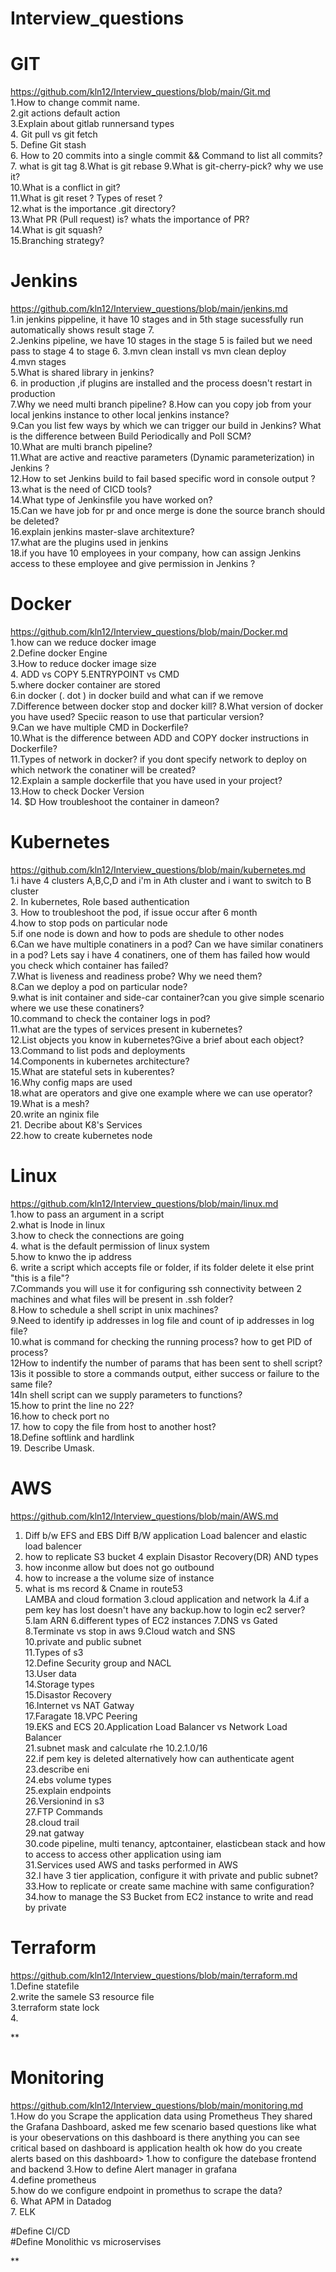 # Interview_questions
# GIT  
https://github.com/kln12/Interview_questions/blob/main/Git.md  
1.How to change commit name.  
2.git actions default action   
3.Explain about gitlab runnersand types  
4. Git pull vs git fetch   
5. Define Git stash  
6. How to 20 commits into a single commit  && Command to list all commits?  
7. what is git tag 
8.What is git rebase 
9.What is git-cherry-pick? why we use it?  
10.What is a conflict in git?  
11.What is git reset ? Types of reset ?  
12.what is the importance .git directory?  
13.What PR (Pull request) is? whats the importance of PR?  
14.What is git squash?  
15.Branching strategy?  


# Jenkins  
https://github.com/kln12/Interview_questions/blob/main/jenkins.md  
1.in jenkins pippeline, it have 10 stages and in 5th stage sucessfully run automatically shows result stage 7.    
2.Jenkins pipeline, we have 10 stages in the stage 5 is failed but we need pass to stage 4 to stage 6. 
3.mvn clean install vs mvn clean deploy   
4.mvn stages    
5.What is shared library in jenkins?   
6. in production ,if plugins are installed and the process doesn't restart in production    
7.Why we need multi branch pipeline?
8.How can you copy job from your local jenkins instance to other local jenkins instance?  
9.Can you list few ways by which we can trigger our build in Jenkins? What is the difference between Build Periodically and Poll SCM?  
10.What are multi branch pipeline?  
11.What are active and reactive parameters (Dynamic parameterization) in Jenkins ?  
12.How to set Jenkins build to fail based specific word in console output ?  
13.what is the need of CICD tools?  
14.What type of Jenkinsfile you have worked on?  
15.Can we have job for pr and once merge is done the source branch should be deleted?  
16.explain jenkins master-slave architexture?  
17.what are the plugins used in jenkins  
18.if you have 10 employees in your company, how can assign Jenkins access to these employee and give permission in Jenkins ?




# Docker  
https://github.com/kln12/Interview_questions/blob/main/Docker.md  
1.how can we reduce docker image  
2.Define docker Engine   
3.How to reduce docker image size  
4. ADD vs COPY
5.ENTRYPOINT vs  CMD  
5.where docker container are stored  
6.in docker (. dot ) in docker build and what can if we remove    
7.Difference between docker stop and docker kill?
8.What version of docker you have used? Speciic reason to use that particular version?  
9.Can we have multiple CMD in Dockerfile?  
10.What is the difference between ADD and COPY docker instructions in Dockerfile?  
11.Types of network in docker? if you dont specify network to deploy on which network the conatiner will be created?  
12.Explain a sample dockerfile that you have used in your project?  
13.How to check Docker Version  
14. $D How troubleshoot the container in dameon?  





# Kubernetes  
https://github.com/kln12/Interview_questions/blob/main/kubernetes.md  
1.i have  4 clusters A,B,C,D  and i'm in Ath cluster and i want to switch to B cluster  
2. In kubernetes, Role based authentication  
3. How to troubleshoot the pod, if issue occur after 6 month  
4.how to stop pods on particular node  
5.if one node is down and how to pods are shedule to other nodes  
6.Can we have multiple conatiners in a pod? Can we have similar conatiners in a pod? Lets say i have 4 conatiners, one of them has failed how would you check which container has failed?  
7.What is liveness and readiness probe? Why we need them?  
8.Can we deploy a pod on particular node?  
9.what is init container and side-car container?can you give simple scenario where we use these conatiners?  
10.command to check the container logs in pod?  
11.what are the types of services present in kubernetes?  
12.List objects you know in kubernetes?Give a brief about each object?  
13.Command to list pods and deployments  
14.Components in kubernetes architecture?  
15.What are stateful sets in kuberentes?  
16.Why config maps are used  
18.what are operators and give one example where we can use operator?  
19.What is a mesh?  
20.write an nginix file  
21. Decribe about K8's Services  
22.how to create kubernetes node  




# Linux  
https://github.com/kln12/Interview_questions/blob/main/linux.md  
1.how to pass an argument in a script  
 2.what is Inode in linux  
 3.how to check the connections are going  
 4. what is the default permission of linux system   
 5.how to knwo the ip address  
6. write a script which accepts file or folder, if its folder delete it else print "this is a file"?  
 7.Commands you will use it for configuring ssh connectivity between 2 machines and what files will be present in .ssh folder?  
8.How to schedule a shell script in unix machines?  
9.Need to identify ip addresses in log file and count of ip addresses in log file?  
10.what is command for checking the running process? how to get PID of process?  
12How to indentify the number of params that has been sent to shell script?  
13is it possible to store a commands output, either success or failure to the same file?  
14In shell script can we supply parameters to functions?  
15.how to print the line no 22?     
16.how to check port no  
17. how to copy the file from host to another host?  
18.Define softlink and hardlink  
19. Describe Umask.  



# AWS 
https://github.com/kln12/Interview_questions/blob/main/AWS.md  
1. Diff b/w EFS and  EBS 
 Diff B/W application Load balencer and elastic load balencer 
 3. how to replicate S3 bucket 
4  explain Disastor Recovery(DR) AND types 
6. how inconme allow but does not go outbound 
8. how to increase a the volume size of instance 
10. what is ms record & Cname in route53  
 LAMBA and cloud formation 
3.cloud application and network la 
4.if a pem key has lost doesn't have any backup.how to login ec2 server? 
5.Iam ARN 
6.different types of EC2 instances
7.DNS vs Gated
8.Terminate vs stop in aws
9.Cloud watch and SNS  
10.private and public subnet  
11.Types of s3  
12.Define Security group and NACL  
13.User data   
14.Storage types  
15.Disastor Recovery  
16.Internet vs NAT Gatway  
17.Faragate 
18.VPC Peering  
19.EKS and ECS 
20.Application Load Balancer vs Network Load Balancer  
21.subnet mask and calculate rhe 10.2.1.0/16   
22.if pem key is deleted alternatively how can authenticate agent  
23.describe eni  
24.ebs volume types  
25.explain endpoints   
26.Versionind in s3   
27.FTP Commands  
28.cloud trail  
29.nat gatway  
30.code pipeline, multi tenancy, aptcontainer, elasticbean stack and how to access to access other application using iam  
31.Services used AWS and tasks performed in AWS  
32.I have 3 tier application, configure it with private and public subnet?  
33.How to replicate or create same machine with same configuration?
34.how to manage the S3 Bucket from EC2 instance to write and read by private


# Terraform 
https://github.com/kln12/Interview_questions/blob/main/terraform.md  
1.Define statefile   
2.write the samele S3 resource file    
3.terraform state lock  
4. 





**
# Monitoring 
https://github.com/kln12/Interview_questions/blob/main/monitoring.md  
1.How do you Scrape the application data using Prometheus They shared the Grafana Dashboard, asked me few scenario based questions like what is your obeservations on this dashboard is there anything you can see critical based on dashboard is application health ok how do you create alerts based on this dashboard> 
1.how to configure the datebase frontend and backend 
3.How to define Alert manager in grafana  
4.define prometheus  
5.how do we configure endpoint in promethus to scrape the data?  
6. What  APM in Datadog  
7. ELK

#Define CI/CD  
#Define Monolithic vs microservises

  

**

